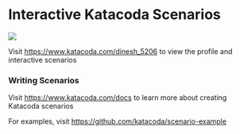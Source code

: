 # Interactive Katacoda Scenarios

[![](http://shields.katacoda.com/katacoda/dinesh_5206/count.svg)](https://www.katacoda.com/dinesh_5206 "Get your profile on Katacoda.com")

Visit https://www.katacoda.com/dinesh_5206 to view the profile and interactive scenarios

### Writing Scenarios
Visit https://www.katacoda.com/docs to learn more about creating Katacoda scenarios

For examples, visit https://github.com/katacoda/scenario-example
